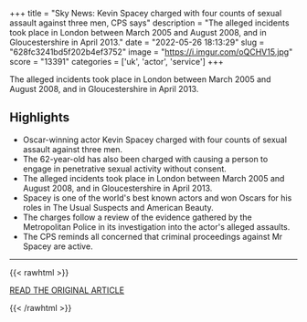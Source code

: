 +++
title = "Sky News: Kevin Spacey charged with four counts of sexual assault against three men, CPS says"
description = "The alleged incidents took place in London between March 2005 and August 2008, and in Gloucestershire in April 2013."
date = "2022-05-26 18:13:29"
slug = "628fc3241bd5f202b4ef3752"
image = "https://i.imgur.com/oQCHV15.jpg"
score = "13391"
categories = ['uk', 'actor', 'service']
+++

The alleged incidents took place in London between March 2005 and August 2008, and in Gloucestershire in April 2013.

## Highlights

- Oscar-winning actor Kevin Spacey charged with four counts of sexual assault against three men.
- The 62-year-old has also been charged with causing a person to engage in penetrative sexual activity without consent.
- The alleged incidents took place in London between March 2005 and August 2008, and in Gloucestershire in April 2013.
- Spacey is one of the world's best known actors and won Oscars for his roles in The Usual Suspects and American Beauty.
- The charges follow a review of the evidence gathered by the Metropolitan Police in its investigation into the actor's alleged assaults.
- The CPS reminds all concerned that criminal proceedings against Mr Spacey are active.

---

{{< rawhtml >}}
  <p class="article-category">
    <a target="_blank" href="https://news.sky.com/story/kevin-spacey-charged-with-four-counts-of-sexual-assault-against-three-men-cps-says-12621921">READ THE ORIGINAL ARTICLE</a>
  </p>
{{< /rawhtml >}}
